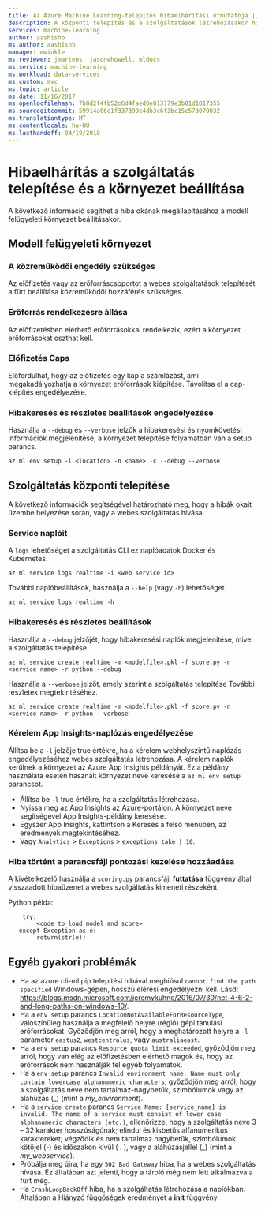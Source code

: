 ```yaml
---
title: Az Azure Machine Learning-telepítés hibaelhárítási útmutatója |} Microsoft Docs
description: A központi telepítés és a szolgáltatások létrehozásakor hibaelhárítási útmutatója
services: machine-learning
author: aashishb
ms.author: aashishb
manager: mwinkle
ms.reviewer: jmartens, jasonwhowell, mldocs
ms.service: machine-learning
ms.workload: data-services
ms.custom: mvc
ms.topic: article
ms.date: 11/16/2017
ms.openlocfilehash: 7b8d2f4fb52c6d4faed8e813779e3b01d1817355
ms.sourcegitcommit: 59914a06e1f337399e4db3c6f3bc15c573079832
ms.translationtype: MT
ms.contentlocale: hu-HU
ms.lasthandoff: 04/19/2018
---
```

# <a name="troubleshooting-service-deployment-and-environment-setup"></a>Hibaelhárítás a szolgáltatás telepítése és a környezet beállítása
A következő információ segíthet a hiba okának megállapításához a modell felügyeleti környezet beállításakor.

## <a name="model-management-environment"></a>Modell felügyeleti környezet
### <a name="contributor-permission-required"></a>A közreműködői engedély szükséges
Az előfizetés vagy az erőforráscsoportot a webes szolgáltatások telepítését a fürt beállítása közreműködői hozzáférés szükséges.

### <a name="resource-availability"></a>Erőforrás rendelkezésre állása
Az előfizetésben elérhető erőforrásokkal rendelkezik, ezért a környezet erőforrásokat oszthat kell.

### <a name="subscription-caps"></a>Előfizetés Caps
Előfordulhat, hogy az előfizetés egy kap a számlázást, ami megakadályozhatja a környezet erőforrások kiépítése. Távolítsa el a cap-kiépítés engedélyezése.

### <a name="enable-debug-and-verbose-options"></a>Hibakeresés és részletes beállítások engedélyezése
Használja a `--debug` és `--verbose` jelzők a hibakeresési és nyomkövetési információk megjelenítése, a környezet telepítése folyamatban van a setup parancs.

```
az ml env setup -l <location> -n <name> -c --debug --verbose 
```

## <a name="service-deployment"></a>Szolgáltatás központi telepítése
A következő információk segítségével határozható meg, hogy a hibák okait üzembe helyezése során, vagy a webes szolgáltatás hívása.

### <a name="service-logs"></a>Service naplóit
A `logs` lehetőséget a szolgáltatás CLI ez naplóadatok Docker és Kubernetes.

```
az ml service logs realtime -i <web service id>
```

További naplóbeállítások, használja a `--help` (vagy `-h`) lehetőséget.

```
az ml service logs realtime -h
```

### <a name="debug-and-verbose-options"></a>Hibakeresés és részletes beállítások
Használja a `--debug` jelzőjét, hogy hibakeresési naplók megjelenítése, mivel a szolgáltatás telepítése.

```
az ml service create realtime -m <modelfile>.pkl -f score.py -n <service name> -r python --debug
```

Használja a `--verbose` jelzőt, amely szerint a szolgáltatás telepítése További részletek megtekintéséhez.

```
az ml service create realtime -m <modelfile>.pkl -f score.py -n <service name> -r python --verbose
```

### <a name="enable-request-logging-in-app-insights"></a>Kérelem App Insights-naplózás engedélyezése
Állítsa be a `-l` jelzője true értékre, ha a kérelem webhelyszintű naplózás engedélyezéséhez webes szolgáltatás létrehozása. A kérelem naplók kerülnek a környezet az Azure App Insights példányát. Ez a példány használata esetén használt környezet neve keresése a `az ml env setup` parancsot.

- Állítsa be `-l` true értékre, ha a szolgáltatás létrehozása.
- Nyissa meg az App Insights az Azure-portálon. A környezet neve segítségével App Insights-példány keresése.
- Egyszer App Insights, kattintson a Keresés a felső menüben, az eredmények megtekintéséhez.
- Vagy `Analytics`  >  `Exceptions`  >  `exceptions take | 10`.


### <a name="add-error-handling-in-scoring-script"></a>Hiba történt a parancsfájl pontozási kezelése hozzáadása
A kivételkezelő használja a `scoring.py` parancsfájl **futtatása** függvény által visszaadott hibaüzenet a webes szolgáltatás kimeneti részeként.

Python példa:
```
    try:
        <code to load model and score>
   except Exception as e:
        return(str(e))
```

## <a name="other-common-problems"></a>Egyéb gyakori problémák
- Ha az azure cli-ml pip telepítési hibával meghiúsul `cannot find the path specified` Windows-gépen, hosszú elérési engedélyezni kell. Lásd: https://blogs.msdn.microsoft.com/jeremykuhne/2016/07/30/net-4-6-2-and-long-paths-on-windows-10/. 
- Ha a `env setup` parancs `LocationNotAvailableForResourceType`, valószínűleg használja a megfelelő helyre (régió) gépi tanulási erőforrásokat. Győződjön meg arról, hogy a meghatározott helyre a `-l` paraméter `eastus2`, `westcentralus`, vagy `australiaeast`.
- Ha a `env setup` parancs `Resource quota limit exceeded`, győződjön meg arról, hogy van elég az előfizetésben elérhető magok és, hogy az erőforrások nem használják fel egyéb folyamatok.
- Ha a `env setup` parancs `Invalid environment name. Name must only contain lowercase alphanumeric characters`, győződjön meg arról, hogy a szolgáltatás neve nem tartalmaz-nagybetűk, szimbólumok vagy az aláhúzás (_) (mint a *my_environment*).
- Ha a `service create` parancs `Service Name: [service_name] is invalid. The name of a service must consist of lower case alphanumeric characters (etc.)`, ellenőrizze, hogy a szolgáltatás neve 3 – 32 karakter hosszúságúnak; elindul és kisbetűs alfanumerikus karaktereket; végződik és nem tartalmaz nagybetűk, szimbólumok kötőjel (-) és időszakon kívül ( . ), vagy a aláhúzásjellel (_) (mint a *my_webservice*).
- Próbálja meg újra, ha egy `502 Bad Gateway` hiba, ha a webes szolgáltatás hívása. Ez általában azt jelenti, hogy a tároló még nem lett alkalmazva a fürt még.
- Ha `CrashLoopBackOff` hiba, ha a szolgáltatás létrehozása a naplókban. Általában a Hiányzó függőségek eredményét a **init** függvény.
